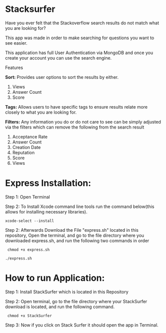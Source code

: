 # Stacksurfer 
Have you ever felt that the Stackoverflow search results do not match what you are looking for? 

This app was made in order to make searching for questions you want to see easier. 

This application has full User Authentication via MongoDB and once you create your account you can use the search engine. 

Features

**Sort:** Provides user options to sort the results by either. 

  1. Views
  2. Answer Count
  3. Score

**Tags:** Allows users to have specific tags to ensure results relate more closely to what you are looking for. 

**Filters:** Any information you do or do not care to see can be simply adjusted via the filters which can remove the following from the search result 
  1. Acceptance Rate
  2. Answer Count
  3. Creation Date
  4. Reputation
  5. Score
  6. Views


# Express Installation: 

Step 1: Open Terminal


Step 2: To Install Xcode command line tools run the command below(this allows for installing necessary libraries).

```xcode-select --install ```



Step 2: Afterwards Download the File "express.sh" located in this repository, Open the terminal, and go to the file directory where you downloaded express.sh, and run the following two commands in order 

``` chmod +x express.sh```


```./express.sh``` 


# How to run Application: 

Step 1: Install StackSurfer which is located in this Repository

Step 2: Open terminal, go to the file directory where your StackSurfer download is located, and run the following command.

``` chmod +x StackSurfer```

Step 3: Now if you click on Stack Surfer it should open the app in Terminal.











  




